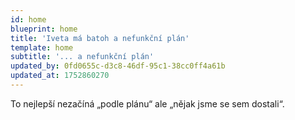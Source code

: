 ```yaml
---
id: home
blueprint: home
title: 'Iveta má batoh a nefunkční plán'
template: home
subtitle: '... a nefunkční plán'
updated_by: 0fd0655c-d3c8-46df-95c1-38cc0ff4a61b
updated_at: 1752860270
---
```

To nejlepší nezačíná „podle plánu“
ale „nějak jsme se sem dostali“.